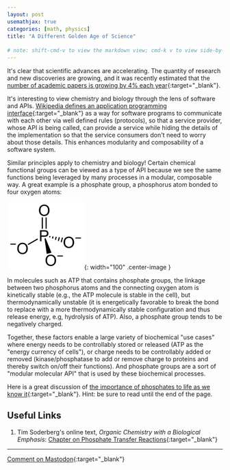 ```yaml
---
layout: post
usemathjax: true
categories: [math, physics]
title: "A Different Golden Age of Science"

# note: shift-cmd-v to view the markdown view; cmd-k v to view side-by-side, then can do 'toggle preview locking' command in the 3 dots in the preview tab
---
```


It's clear that scientific advances are accelerating. The quantity of research and new discoveries are growing, and it was recently estimated that the [number of academic papers is growing by 4% each year](https://www.nature.com/nature-index/news-blog/the-growth-of-papers-is-crowding-out-old-classics){:target="_blank"}.

It's interesting to view chemistry and biology through the lens of software and APIs. [Wikipedia defines an application programming interface](https://en.wikipedia.org/wiki/API){:target="_blank"} as a way for software programs to communicate with each other via well defined rules (protocols), so that a service provider, whose API is being called, can provide a service while hiding the details of the implementation so that the service consumers don't need to worry about those details. This enhances modularity and composability of a software system.

Similar principles apply to chemistry and biology! Certain chemical functional groups can be viewed as a type of API because we see the same functions being leveraged by many processes in a modular, composable way. A great example is a phosphate group, a phosphorus atom bonded to four oxygen atoms:

![Phosphate group](/assets/images/phosphate.png){: width="100" .center-image }

In molecules such as ATP that contains phosphate groups, the linkage between two phosphorus atoms and the connecting oxygen atom is kinetically stable (e.g., the ATP molecule is stable in the cell), but thermodynamically unstable (it is energetically favorable to break the bond to replace with a more thermodynamically stable configuration and thus release energy, e.g, hydrolysis of ATP). Also, a phosphate group tends to be negatively charged. 

Together, these factors enable a large variety of biochemical "use cases" where energy needs to be controllably stored or released (ATP as the "energy currency of cells"), or charge needs to be controllably added or removed (kinase/phosphatase to add or remove charge to proteins and thereby switch on/off their functions). And phosphate groups are a sort of "modular molecular API" that is used by these biochemical processes.

Here is a great discussion of [the importance of phosphates to life as we know it](https://chem.libretexts.org/Bookshelves/Organic_Chemistry/Book%3A_Organic_Chemistry_with_a_Biological_Emphasis_v2.0_(Soderberg)/09%3A_Phosphate_Transfer_Reactions/9.01%3A_Prelude_to_Phosphate_Transfer_Reactions){:target="_blank"}. Hint: be sure to read until the end of the page.

Useful Links
------------

1. Tim Soderberg's online text, *Organic Chemistry with a Biological Emphasis*: [Chapter on Phosphate Transfer Reactions](https://chem.libretexts.org/Bookshelves/Organic_Chemistry/Book%3A_Organic_Chemistry_with_a_Biological_Emphasis_v2.0_(Soderberg)/09%3A_Phosphate_Transfer_Reactions){:target="_blank"}

---

[Comment on Mastodon](https://hachyderm.io/@Sunfishstanford/109624369727398121){:target="_blank"}
